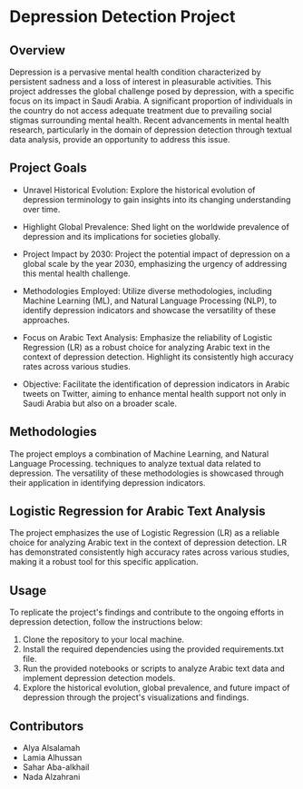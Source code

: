 # Depression Detection Project

## Overview

Depression is a pervasive mental health condition characterized by persistent sadness and a loss of interest in pleasurable activities. This project addresses the global challenge posed by depression, with a specific focus on its impact in Saudi Arabia. A significant proportion of individuals in the country do not access adequate treatment due to prevailing social stigmas surrounding mental health. Recent advancements in mental health research, particularly in the domain of depression detection through textual data analysis, provide an opportunity to address this issue.

## Project Goals

- Unravel Historical Evolution: Explore the historical evolution of depression terminology to gain insights into its changing understanding over time.

- Highlight Global Prevalence: Shed light on the worldwide prevalence of depression and its implications for societies globally.

- Project Impact by 2030: Project the potential impact of depression on a global scale by the year 2030, emphasizing the urgency of addressing this mental health challenge.

- Methodologies Employed: Utilize diverse methodologies, including Machine Learning (ML), and Natural Language Processing (NLP), to identify depression indicators and showcase the versatility of these approaches.

- Focus on Arabic Text Analysis: Emphasize the reliability of Logistic Regression (LR) as a robust choice for analyzing Arabic text in the context of depression detection. Highlight its consistently high accuracy rates across various studies.

- Objective: Facilitate the identification of depression indicators in Arabic tweets on Twitter, aiming to enhance mental health support not only in Saudi Arabia but also on a broader scale.

## Methodologies

The project employs a combination of Machine Learning, and Natural Language Processing. techniques to analyze textual data related to depression. The versatility of these methodologies is showcased through their application in identifying depression indicators.

## Logistic Regression for Arabic Text Analysis

The project emphasizes the use of Logistic Regression (LR) as a reliable choice for analyzing Arabic text in the context of depression detection. LR has demonstrated consistently high accuracy rates across various studies, making it a robust tool for this specific application.

## Usage

To replicate the project's findings and contribute to the ongoing efforts in depression detection, follow the instructions below:

1. Clone the repository to your local machine.
2. Install the required dependencies using the provided requirements.txt file.
3. Run the provided notebooks or scripts to analyze Arabic text data and implement depression detection models.
4. Explore the historical evolution, global prevalence, and future impact of depression through the project's visualizations and findings.

## Contributors
- Alya Alsalamah
- Lamia Alhussan
- Sahar Aba-alkhail
- Nada Alzahrani
